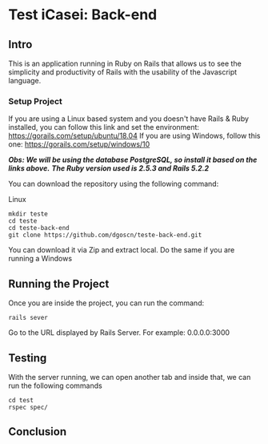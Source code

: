# Test iCasei: Back-end


## Intro

This is an application running in Ruby on Rails that allows us to see the simplicity and productivity of Rails with the usability of the Javascript language.

### Setup Project

If you are using a Linux based system and you doesn't have Rails & Ruby installed, you can follow this link and set the environment: https://gorails.com/setup/ubuntu/18.04
If you are using Windows, follow this one: https://gorails.com/setup/windows/10

***Obs: We will be using the database PostgreSQL, so install it based on the links above.***
***The Ruby version used is 2.5.3  and Rails 5.2.2***

You can download the repository using the following command:

Linux
```
mkdir teste
cd teste
cd teste-back-end
git clone https://github.com/dgoscn/teste-back-end.git
```
You can download it via Zip and extract local. Do the same if you are running a Windows

## Running the Project

Once you are inside the project, you can run the command:
```
rails sever
```
Go to the URL displayed by Rails Server. For example: 0.0.0.0:3000

## Testing 

With the server running, we can open another tab and inside that, we can run the following commands
```
cd test
rspec spec/
```

## Conclusion
